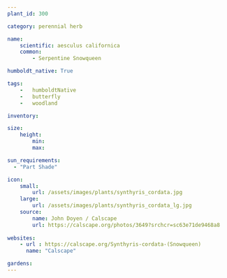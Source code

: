 ```yaml
---
plant_id: 300

category: perennial herb

name:
    scientific: aesculus californica
    common: 
        - Serpentine Snowqueen

humboldt_native: True

tags: 
    -   humboldtNative
    -   butterfly 
    -   woodland

inventory: 

size:
    height: 
        min: 
        max: 

sun_requirements:
  - "Part Shade"

icon: 
    small: 
        url: /assets/images/plants/synthyris_cordata.jpg
    large: 
        url: /assets/images/plants/synthyris_cordata_lg.jpg
    source:
        name: John Doyen / Calscape
        url: https://calscape.org/photos/3649?srchcr=sc63e71de9468a8 
 
websites:
    - url : https://calscape.org/Synthyris-cordata-(Snowqueen) 
      name: "Calscape"

gardens:
---
```


